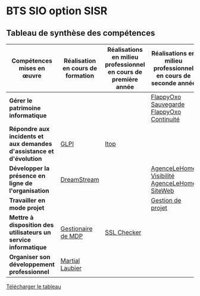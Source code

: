 # BTS SIO option SISR

## Tableau de synthèse des compétences 

| **Compétences mises en œuvre**                             | **Réalisation en cours de formation** | **Réalisations en milieu professionnel en cours de première année** | **Réalisations en milieu professionnel en cours de seconde année** |
| ---------------------------------------------------------- | ------------------------------------- | ------------------------------------------------------------------ | ----------------------------------------------------------------- |
| **Gérer le patrimoine informatique**                       |                                |                                                                    |                                        [FlappyOxo Sauvegarde](https://1drv.ms/p/c/481c90b56a24dfe4/ETitCcvgDhVAnvz3xUztaekBZ3x3lt30Jm2tEMXX_fXACg)     [FlappyOxo Continuité](https://1drv.ms/p/c/481c90b56a24dfe4/ETitCcvgDhVAnvz3xUztaekBZ3x3lt30Jm2tEMXX_fXACg)                           |
| **Répondre aux incidents et aux demandes d'assistance et d'évolution** |           [GLPI](/screenshots/glpi-demande-support.pdf)                            |             [Itop](https://1drv.ms/p/c/481c90b56a24dfe4/EQaqMNHNB0xAvztAaP5KjhoB8zJf0RYA8HWzEY_FU3nmfw)                                                       |                                                                   |
| **Développer la présence en ligne de l'organisation**      |                  [DreamStream](/screenshots/DreamStream-SEO.pdf)                     |                                                                    |         [AgenceLeHome Visibilité](https://1drv.ms/p/c/481c90b56a24dfe4/EUHvBem-n7VGjQPR-rEB68sB4kEKmRG5mkN8ijJRzi6TqQ) [AgenceLeHome SiteWeb](https://1drv.ms/p/c/481c90b56a24dfe4/Ec0J6hnz3oZMrpS6q9672I8B6ZjAxYkyfWZhr71kxpuRgQ)                                                         |
| **Travailler en mode projet**                              |                                       |                                                                    |                            [Gestion de projet](https://1drv.ms/p/c/481c90b56a24dfe4/EawLijUNbCRIqzWD5sAy6V8Be-0ojZ5p1VbIy8FpuykWyw)                                       |
| **Mettre à disposition des utilisateurs un service informatique** |         [Gestionaire de MDP](/screenshots/service.pdf)                   |           [SSL Checker](https://1drv.ms/p/c/481c90b56a24dfe4/ERbG7chVNy1MkSm_rH4h8psBK4cqTAeFFNJb_fDNiFOOng)                                                                    |                                                                   |
| **Organiser son développement professionnel**              |             [Martial Laubier](https://1drv.ms/p/c/481c90b56a24dfe4/Edd4SETCpKlDpih1ADSaxToBJXD_3ouQcSARXBCU_057sg)                          |                                                                    |                                                                   |



[Télécharger le tableau](https://1drv.ms/x/c/481c90b56a24dfe4/EWQ21yQ2a9FLldoD6Je0DhgBLl6iTtVM9CpsQpRXc0FjTQ)